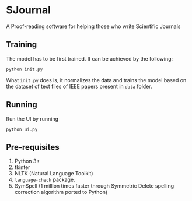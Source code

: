 # SJournal

A Proof-reading software for helping those who write Scientific Journals

## Training 

The model has to be first trained. It can be achieved by the following:

```
python init.py
```

What `init.py` does is, it normalizes the data and trains the model based on the dataset of text files of IEEE papers present in `data` folder.

## Running

Run the UI by running

```
python ui.py
```
## Pre-requisites
1. Python 3+
2. tkinter
3. NLTK (Natural Language Toolkit)
4. `language-check` package.
5. SymSpell (1 million times faster through Symmetric Delete spelling correction algorithm ported to Python)
